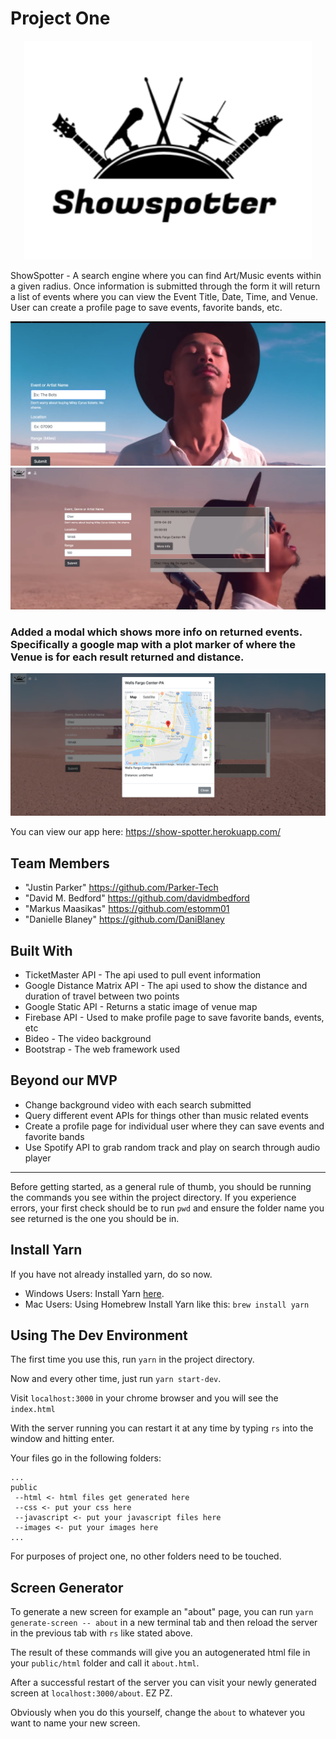 # Project One

<p align="center">
<img width="460" height="350" src="public/images/logo.png">
</p>


ShowSpotter - A search engine where you can find Art/Music events within a given radius. Once information is submitted through the form it will return a list of events where you can view the Event Title, Date, Time, and Venue. User can create a profile page to save events, favorite bands, etc. 

![Website Screenshot](public/images/web1.png)
![Response Screenshot](public/images/results.png)

### Added a modal which shows more info on returned events. Specifically a google map with a plot marker of where the Venue is for each result returned and distance.

![Map Screenshot](public/images/mapmodal.png)

You can view our app here: <https://show-spotter.herokuapp.com/>

## Team Members

* "Justin Parker" <https://github.com/Parker-Tech>
* "David M. Bedford" <https://github.com/davidmbedford>
* "Markus Maasikas" <https://github.com/estomm01>
* "Danielle Blaney" <https://github.com/DaniBlaney>

## Built With

* TicketMaster API - The api used to pull event information
* Google Distance Matrix API - The api used to show the distance and duration of travel between two points 
* Google Static API - Returns a static image of venue map
* Firebase API - Used to make profile page to save favorite bands, events, etc
* Bideo - The video background
* Bootstrap - The web framework used

## Beyond our MVP

*  Change background video with each search submitted
* Query different event APIs for things other than music related events
* Create a profile page for individual user where they can save events and favorite bands
* Use Spotify API to grab random track and play on search through audio player




--------------------------------------------------------------------------------------------------------
Before getting started, as a general rule of thumb, you should be running the commands you see within the project directory. If you experience errors, your first check should be to run `pwd` and ensure the folder name you see returned is the one you should be in.

## Install Yarn

If you have not already installed yarn, do so now.

* Windows Users: Install Yarn [here](https://yarnpkg.com/latest.msi).
* Mac Users: Using Homebrew Install Yarn like this: `brew install yarn`

## Using The Dev Environment

The first time you use this, run `yarn` in the project directory.

Now and every other time, just run `yarn start-dev`.

Visit `localhost:3000` in your chrome browser and you will see the `index.html`

With the server running you can restart it at any time by typing `rs` into the window and hitting enter.

Your files go in the following folders:

```
...
public
 --html <- html files get generated here
 --css <- put your css here
 --javascript <- put your javascript files here
 --images <- put your images here
...
```
For purposes of project one, no other folders need to be touched.

## Screen Generator

To generate a new screen for example an "about" page, you can run `yarn generate-screen -- about` in a new terminal tab and then reload the server in the previous tab with `rs` like stated above.

The result of these commands will give you an autogenerated html file in your `public/html` folder and call it `about.html`.

After a successful restart of the server you can visit your newly generated screen at `localhost:3000/about`. EZ PZ.

Obviously when you do this yourself, change the `about` to whatever you want to name your new screen.
